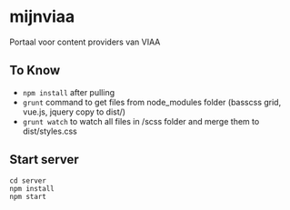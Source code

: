 # mijnviaa
Portaal voor content providers van VIAA

## To Know

- `npm install` after pulling
- `grunt` command to get files from node_modules folder (basscss grid, vue.js, jquery copy to dist/)
- `grunt watch` to watch all files in /scss folder and merge them to dist/styles.css

## Start server
```
cd server
npm install
npm start
```
